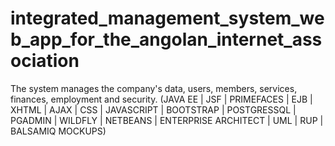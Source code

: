 # integrated_management_system_web_app_for_the_angolan_internet_association
The system manages the company's data, users, members, services, finances, employment and security.  (JAVA EE | JSF | PRIMEFACES | EJB | XHTML | AJAX | CSS | JAVASCRIPT | BOOTSTRAP | POSTGRESSQL | PGADMIN | WILDFLY | NETBEANS | ENTERPRISE ARCHITECT | UML | RUP | BALSAMIQ MOCKUPS)

